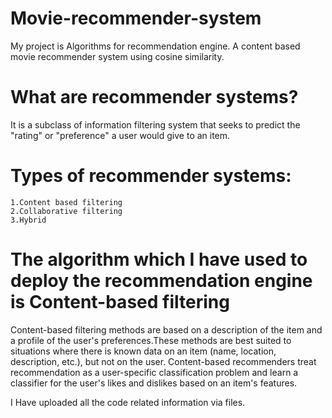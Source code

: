 # Movie-recommender-system
My project is Algorithms for recommendation engine.
A content based movie recommender system using cosine similarity.
# What are recommender systems?
It is a subclass of information filtering system that seeks to predict the "rating" or "preference" a user would give to an item.
# Types of recommender systems:
    1.Content based filtering
    2.Collaborative filtering
    3.Hybrid
# The algorithm which I have used to deploy the recommendation engine is Content-based filtering
Content-based filtering methods are based on a description of the item and a profile of the user's preferences.These methods are best suited to situations where there is known data on an item (name, location, description, etc.), but not on the user. Content-based recommenders treat recommendation as a user-specific classification problem and learn a classifier for the user's likes and dislikes based on an item's features.

I Have uploaded all the code related information via files.
